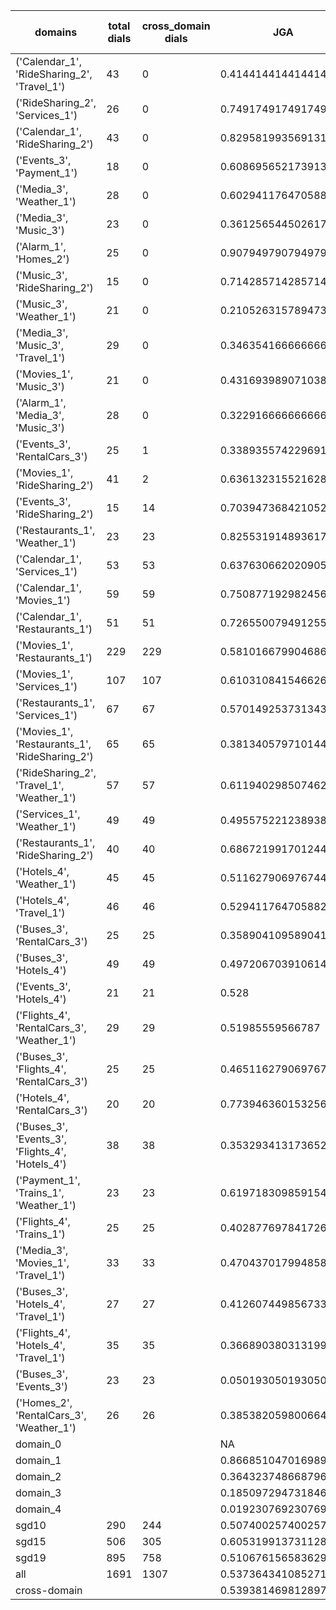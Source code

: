| domains                                          |   total dials |   cross_domain dials | JGA                  | RSA                | TA                  | CDTA                |   total turns |   cross-domain turns |
|--------------------------------------------------|---------------|----------------------|----------------------|--------------------|---------------------|---------------------|---------------|----------------------|
| ('Calendar_1', 'RideSharing_2', 'Travel_1')      |            43 |                    0 | 0.4144144144144144   | 0.7583796296296301 | 0.6981981981981982  | NA                  |           444 |                    0 |
| ('RideSharing_2', 'Services_1')                  |            26 |                    0 | 0.7491749174917491   | 0.9423381117152746 | 0.8943894389438944  | NA                  |           303 |                    0 |
| ('Calendar_1', 'RideSharing_2')                  |            43 |                    0 | 0.8295819935691319   | 0.9451267056530217 | 0.909967845659164   | NA                  |           311 |                    0 |
| ('Events_3', 'Payment_1')                        |            18 |                    0 | 0.6086956521739131   | 0.8465482172768605 | 0.8792270531400966  | NA                  |           207 |                    0 |
| ('Media_3', 'Weather_1')                         |            28 |                    0 | 0.6029411764705882   | 0.8366492146596859 | 0.8431372549019608  | NA                  |           204 |                    0 |
| ('Media_3', 'Music_3')                           |            23 |                    0 | 0.3612565445026178   | 0.684370843309391  | 0.6544502617801047  | NA                  |           191 |                    0 |
| ('Alarm_1', 'Homes_2')                           |            25 |                    0 | 0.9079497907949791   | 0.976528125870231  | 0.9497907949790795  | NA                  |           239 |                    0 |
| ('Music_3', 'RideSharing_2')                     |            15 |                    0 | 0.7142857142857143   | 0.924164133738602  | 0.8571428571428571  | NA                  |           147 |                    0 |
| ('Music_3', 'Weather_1')                         |            21 |                    0 | 0.21052631578947367  | 0.6113789073911773 | 0.6432748538011696  | NA                  |           171 |                    0 |
| ('Media_3', 'Music_3', 'Travel_1')               |            29 |                    0 | 0.3463541666666667   | 0.6910716591915506 | 0.6354166666666666  | NA                  |           384 |                    0 |
| ('Movies_1', 'Music_3')                          |            21 |                    0 | 0.43169398907103823  | 0.8048508483853309 | 0.7158469945355191  | NA                  |           183 |                    0 |
| ('Alarm_1', 'Media_3', 'Music_3')                |            28 |                    0 | 0.3229166666666667   | 0.6639784684728508 | 0.5902777777777778  | NA                  |           288 |                    0 |
| ('Events_3', 'RentalCars_3')                     |            25 |                    1 | 0.3389355742296919   | 0.8407029082029068 | 0.6890756302521008  | 1.0                 |           357 |                    1 |
| ('Movies_1', 'RideSharing_2')                    |            41 |                    2 | 0.6361323155216285   | 0.8805190926158668 | 0.8015267175572519  | 0.5                 |           393 |                    2 |
| ('Events_3', 'RideSharing_2')                    |            15 |                   14 | 0.7039473684210527   | 0.931299603174603  | 0.8421052631578947  | 0.0                 |           152 |                   14 |
| ('Restaurants_1', 'Weather_1')                   |            23 |                   23 | 0.825531914893617    | 0.9629884004884006 | 0.8936170212765957  | 0.6538461538461539  |           235 |                   26 |
| ('Calendar_1', 'Services_1')                     |            53 |                   53 | 0.6376306620209059   | 0.8967171056456782 | 0.8118466898954704  | 0.2153846153846154  |           574 |                   65 |
| ('Calendar_1', 'Movies_1')                       |            59 |                   59 | 0.7508771929824561   | 0.9421816896770517 | 0.8403508771929824  | 0.33766233766233766 |           570 |                   77 |
| ('Calendar_1', 'Restaurants_1')                  |            51 |                   51 | 0.7265500794912559   | 0.9495313889253283 | 0.890302066772655   | 0.5416666666666666  |           629 |                   72 |
| ('Movies_1', 'Restaurants_1')                    |           229 |                  229 | 0.5810166799046863   | 0.9033911148003035 | 0.7859412231930103  | 0.2459016393442623  |          2518 |                  305 |
| ('Movies_1', 'Services_1')                       |           107 |                  107 | 0.6103108415466262   | 0.8857183732183735 | 0.7884761182714177  | 0.3317757009345794  |          1319 |                  214 |
| ('Restaurants_1', 'Services_1')                  |            67 |                   67 | 0.5701492537313433   | 0.9023893316331586 | 0.7701492537313432  | 0.1323529411764706  |          1005 |                  136 |
| ('Movies_1', 'Restaurants_1', 'RideSharing_2')   |            65 |                   65 | 0.3813405797101449   | 0.8479144136598483 | 0.6367753623188406  | 0.12121212121212122 |          1104 |                  198 |
| ('RideSharing_2', 'Travel_1', 'Weather_1')       |            57 |                   57 | 0.6119402985074627   | 0.899063281226469  | 0.7985074626865671  | 0.5263157894736842  |           536 |                   57 |
| ('Services_1', 'Weather_1')                      |            49 |                   49 | 0.49557522123893805  | 0.8204020418809167 | 0.8141592920353983  | 0.42105263157894735 |           452 |                   95 |
| ('Restaurants_1', 'RideSharing_2')               |            40 |                   40 | 0.6867219917012448   | 0.9305730488381346 | 0.8672199170124482  | 0.0                 |           482 |                   40 |
| ('Hotels_4', 'Weather_1')                        |            45 |                   45 | 0.5116279069767442   | 0.8570790816326532 | 0.8054968287526427  | 0.54                |           473 |                   50 |
| ('Hotels_4', 'Travel_1')                         |            46 |                   46 | 0.5294117647058824   | 0.8519470163010833 | 0.8371040723981901  | 0.48936170212765956 |           442 |                   47 |
| ('Buses_3', 'RentalCars_3')                      |            25 |                   25 | 0.3589041095890411   | 0.8655388992499474 | 0.7205479452054795  | 0.6744186046511628  |           365 |                   43 |
| ('Buses_3', 'Hotels_4')                          |            49 |                   49 | 0.4972067039106145   | 0.8821271503000381 | 0.7430167597765364  | 0.1724137931034483  |           537 |                   58 |
| ('Events_3', 'Hotels_4')                         |            21 |                   21 | 0.528                | 0.8513194025852255 | 0.736               | 0.5                 |           250 |                   24 |
| ('Flights_4', 'RentalCars_3', 'Weather_1')       |            29 |                   29 | 0.51985559566787     | 0.8847938621835678 | 0.6931407942238267  | 0.46153846153846156 |           277 |                   65 |
| ('Buses_3', 'Flights_4', 'RentalCars_3')         |            25 |                   25 | 0.46511627906976744  | 0.8903148645922477 | 0.6877076411960132  | 0.22413793103448276 |           301 |                   58 |
| ('Hotels_4', 'RentalCars_3')                     |            20 |                   20 | 0.7739463601532567   | 0.9538863969586864 | 0.8582375478927203  | 0.5238095238095238  |           261 |                   21 |
| ('Buses_3', 'Events_3', 'Flights_4', 'Hotels_4') |            38 |                   38 | 0.3532934131736527   | 0.828525411610432  | 0.6437125748502994  | 0.2645161290322581  |           668 |                  155 |
| ('Payment_1', 'Trains_1', 'Weather_1')           |            23 |                   23 | 0.6197183098591549   | 0.927327991330924  | 0.847887323943662   | 0.7037037037037037  |           355 |                   27 |
| ('Flights_4', 'Trains_1')                        |            25 |                   25 | 0.4028776978417266   | 0.8034898518044582 | 0.6618705035971223  | 0.0                 |           278 |                   25 |
| ('Media_3', 'Movies_1', 'Travel_1')              |            33 |                   33 | 0.4704370179948586   | 0.8285422573832277 | 0.7455012853470437  | 0.5405405405405406  |           389 |                   37 |
| ('Buses_3', 'Hotels_4', 'Travel_1')              |            27 |                   27 | 0.41260744985673353  | 0.8614500083250082 | 0.6905444126074498  | 0.13793103448275862 |           349 |                   58 |
| ('Flights_4', 'Hotels_4', 'Travel_1')            |            35 |                   35 | 0.3668903803131991   | 0.7610880163450255 | 0.6599552572706935  | 0.27848101265822783 |           447 |                   79 |
| ('Buses_3', 'Events_3')                          |            23 |                   23 | 0.05019305019305019  | 0.7407401228547462 | 0.6795366795366795  | 0.04                |           259 |                   25 |
| ('Homes_2', 'RentalCars_3', 'Weather_1')         |            26 |                   26 | 0.3853820598006645   | 0.8458133718133709 | 0.6810631229235881  | 0.4166666666666667  |           301 |                   36 |
| domain_0                                         |               |                      | NA                   | NA                 | NA                  | NA                  |             0 |                    0 |
| domain_1                                         |               |                      | 0.8668510470169893   | 0.9417472287352573 | 0.9147899381008824  | NA                  |          7593 |                    0 |
| domain_2                                         |               |                      | 0.3643237486687966   | 0.8367548265431837 | 0.6850905218317359  | 0.3228929384965831  |          9390 |                 1756 |
| domain_3                                         |               |                      | 0.18509729473184622  | 0.7850831092839505 | 0.6188894162316089  | 0.2041522491349481  |          2107 |                  289 |
| domain_4                                         |               |                      | 0.019230769230769232 | 0.7052809774901349 | 0.47692307692307695 | 0.16923076923076924 |           260 |                   65 |
| sgd10                                            |           290 |                  244 | 0.5074002574002574   | 0.8379352458032655 | 0.7841055341055341  | 0.41210374639769454 |          3108 |                  347 |
| sgd15                                            |           506 |                  305 | 0.6053199137311287   | 0.875510636989512  | 0.8003235082674335  | 0.28780487804878047 |          5564 |                  410 |
| sgd19                                            |           895 |                  758 | 0.5106761565836299   | 0.8716698013663088 | 0.7414309795841918  | 0.2779009608277901  |         10678 |                 1353 |
| all                                              |          1691 |                 1307 | 0.5373643410852713   | 0.8673890102919408 | 0.7652196382428941  | 0.3018957345971564  |         19350 |                 2110 |
| cross-domain                                     |               |                      | 0.5393814698128978   | 0.8800255365522419 | 0.7659615508262072  | 0.3018957345971564  |         15553 |                 2110 |
